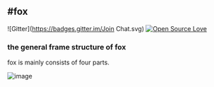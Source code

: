 #fox
-----------------------------------
![Gitter](https://badges.gitter.im/Join Chat.svg)
[![Open Source Love](https://badges.frapsoft.com/os/v1/open-source.svg?v=102)](https://github.com/wenbo2018/fox/)


### the general frame structure of fox

fox is mainly consists of four parts.

 ![image](https://github.com/wenbo2018/fox/blob/master/fox-framework1.png)


